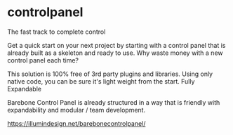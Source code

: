 # controlpanel
The fast track to complete control

Get a quick start on your next project by starting with a control panel that is already built as a skeleton and ready to use. Why waste money with a new control panel each time?

This solution is 100% free of 3rd party plugins and libraries. Using only native code, you can be sure it's light weight from the start.
Fully Expandable

Barebone Control Panel is already structured in a way that is friendly with expandability and modular / team development.

https://illumindesign.net/barebonecontrolpanel/
